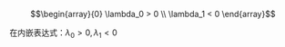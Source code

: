 ```math
\begin{array}{0}
\lambda_0 > 0 \\
\lambda_1 < 0
\end{array}
```

在内嵌表达式：$`\lambda_0 > 0, \lambda_1 < 0`$
